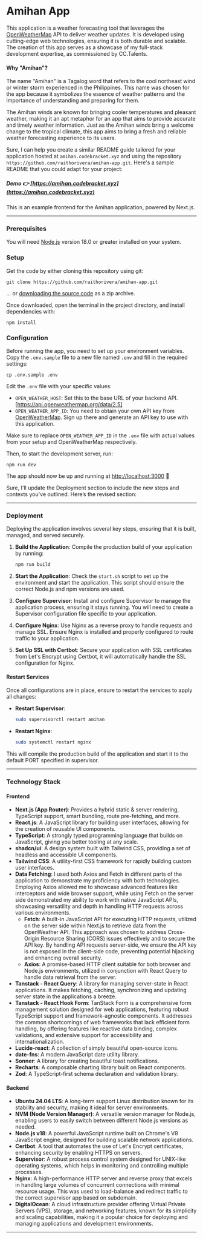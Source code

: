 # Amihan App

This application is a weather forecasting tool that leverages the [OpenWeatherMap](https://openweathermap.org/) API to deliver weather updates. It is developed using cutting-edge web technologies, ensuring it is both durable and scalable. The creation of this app serves as a showcase of my full-stack development expertise, as commissioned by CC.Talents.

#### Why "Amihan"?

The name "Amihan" is a Tagalog word that refers to the cool northeast wind or winter storm experienced in the Philippines. This name was chosen for the app because it symbolizes the essence of weather patterns and the importance of understanding and preparing for them.

The Amihan winds are known for bringing cooler temperatures and pleasant weather, making it an apt metaphor for an app that aims to provide accurate and timely weather information. Just as the Amihan winds bring a welcome change to the tropical climate, this app aims to bring a fresh and reliable weather forecasting experience to its users.

Sure, I can help you create a similar README guide tailored for your application hosted at `amihan.codebracket.xyz` and using the repository `https://github.com/raithorivera/amihan-app.git`. Here's a sample README that you could adapt for your project:

##### Demo 👉 [https://amihan.codebracket.xyz](https://amihan.codebracket.xyz)

This is an example frontend for the Amihan application, powered by Next.js.

---

### Prerequisites

You will need [Node.js](https://nodejs.org) version 18.0 or greater installed on your system.

### Setup

Get the code by either cloning this repository using git:

```
git clone https://github.com/raithorivera/amihan-app.git
```

... or [downloading the source code](https://github.com/raithorivera/amihan-app/archive/master.zip) as a zip archive.

Once downloaded, open the terminal in the project directory, and install dependencies with:

```
npm install
```

### Configuration

Before running the app, you need to set up your environment variables. Copy the `.env.sample` file to a new file named `.env` and fill in the required settings:

```
cp .env.sample .env
```

Edit the `.env` file with your specific values:

- `OPEN_WEATHER_HOST`: Set this to the base URL of your backend API. [https://api.openweathermap.org/data/2.5]
- `OPEN_WEATHER_APP_ID`: You need to obtain your own API key from [OpenWeatherMap](https://openweathermap.org/api). Sign up there and generate an API key to use with this application.

Make sure to replace `OPEN_WEATHER_APP_ID` in the `.env` file with actual values from your setup and OpenWeatherMap respectively.

Then, to start the development server, run:

```
npm run dev
```

The app should now be up and running at [http://localhost:3000](http://localhost:3000) 🚀

Sure, I'll update the Deployment section to include the new steps and contexts you've outlined. Here’s the revised section:

---

### Deployment

Deploying the application involves several key steps, ensuring that it is built, managed, and served securely.

1. **Build the Application**:
   Compile the production build of your application by running:
   ```sh
   npm run build
   ```

2. **Start the Application**:
   Check the `start.sh` script to set up the environment and start the application. This script should ensure the correct Node.js and npm versions are used.

3. **Configure Supervisor**:
   Install and configure Supervisor to manage the application process, ensuring it stays running. You will need to create a Supervisor configuration file specific to your application.

4. **Configure Nginx**:
   Use Nginx as a reverse proxy to handle requests and manage SSL. Ensure Nginx is installed and properly configured to route traffic to your application.

5. **Set Up SSL with Certbot**:
   Secure your application with SSL certificates from Let's Encrypt using Certbot, it will automatically handle the SSL configuration for Nginx.

#### Restart Services

Once all configurations are in place, ensure to restart the services to apply all changes:

- **Restart Supervisor**:
  ```sh
  sudo supervisorctl restart amihan
  ```

- **Restart Nginx**:
  ```sh
  sudo systemctl restart nginx
  ```

This will compile the production build of the application and start it to the default PORT specified in supervisor.

---

### Technology Stack

#### Frontend

- **Next.js (App Router)**: Provides a hybrid static & server rendering, TypeScript support, smart bundling, route pre-fetching, and more.
- **React.js**: A JavaScript library for building user interfaces, allowing for the creation of reusable UI components.
- **TypeScript**: A strongly typed programming language that builds on JavaScript, giving you better tooling at any scale.
- **shadcn/ui**: A design system built with Tailwind CSS, providing a set of headless and accessible UI components.
- **Tailwind CSS**: A utility-first CSS framework for rapidly building custom user interfaces.
- **Data Fetching**: I used both Axios and Fetch in different parts of the application to demonstrate my proficiency with both technologies. Employing Axios allowed me to showcase advanced features like interceptors and wide browser support, while using Fetch on the server side demonstrated my ability to work with native JavaScript APIs, showcasing versatility and depth in handling HTTP requests across various environments.
  - **Fetch**: A built-in JavaScript API for executing HTTP requests, utilized on the server side within Next.js to retrieve data from the OpenWeather API. This approach was chosen to address Cross-Origin Resource Sharing (CORS) issues effectively and to secure the API key. By handling API requests server-side, we ensure the API key is not exposed in the client-side code, preventing potential hijacking and enhancing overall security.
  - **Axios**: A promise-based HTTP client suitable for both browser and Node.js environments, utilized in conjunction with React Query to handle data retrieval from the server.
- **Tanstack - React Query**: A library for managing server-state in React applications. It makes fetching, caching, synchronizing and updating server state in the applications a breeze.
- **Tanstack - React Hook Form**: TanStack Form is a comprehensive form management solution designed for web applications, featuring robust TypeScript support and framework-agnostic components. It addresses the common shortcomings of web frameworks that lack efficient form handling, by offering features like reactive data binding, complex validations, and extensive support for accessibility and internationalization.
- **Lucide-react**: A collection of simply beautiful open-source icons.
- **date-fns**: A modern JavaScript date utility library.
- **Sonner**: A library for creating beautiful toast notifications.
- **Recharts**: A composable charting library built on React components.
- **Zod**: A TypeScript-first schema declaration and validation library.

#### Backend

- **Ubuntu 24.04 LTS**: A long-term support Linux distribution known for its stability and security, making it ideal for server environments.
- **NVM (Node Version Manager)**: A versatile version manager for Node.js, enabling users to easily switch between different Node.js versions as needed.
- **Node.js v18**: A powerful JavaScript runtime built on Chrome's V8 JavaScript engine, designed for building scalable network applications.
- **Certbot**: A tool that automates the use of Let's Encrypt certificates, enhancing security by enabling HTTPS on servers.
- **Supervisor**: A robust process control system designed for UNIX-like operating systems, which helps in monitoring and controlling multiple processes.
- **Nginx**: A high-performance HTTP server and reverse proxy that excels in handling large volumes of concurrent connections with minimal resource usage. This was used to load-balance and redirect traffic to the correct supervisor app based on subdomain.
- **DigitalOcean**: A cloud infrastructure provider offering Virtual Private Servers (VPS), storage, and networking features, known for its simplicity and scaling capabilities, making it a popular choice for deploying and managing applications and development environments.

---
